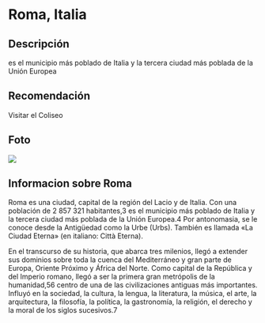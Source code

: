# Roma, Italia

## Descripción
es el municipio más poblado de Italia y la tercera ciudad más poblada de la Unión Europea

## Recomendación
Visitar el Coliseo

## Foto
![](https://upload.wikimedia.org/wikipedia/commons/c/c0/Rome_Montage_2017.png)

## Informacion sobre Roma

Roma es una ciudad, capital de la región del Lacio y de Italia. Con una población de 2 857 321 habitantes,3​ es el municipio más poblado de Italia y la tercera ciudad más poblada de la Unión Europea.4​ Por antonomasia, se le conoce desde la Antigüedad como la Urbe (Urbs). También es llamada «La Ciudad Eterna» (en italiano: Città Eterna).

En el transcurso de su historia, que abarca tres milenios, llegó a extender sus dominios sobre toda la cuenca del Mediterráneo y gran parte de Europa, Oriente Próximo y África del Norte. Como capital de la República y del Imperio romano, llegó a ser la primera gran metrópolis de la humanidad,5​6​ centro de una de las civilizaciones antiguas más importantes. Influyó en la sociedad, la cultura, la lengua, la literatura, la música, el arte, la arquitectura, la filosofía, la política, la gastronomía, la religión, el derecho y la moral de los siglos sucesivos.7​